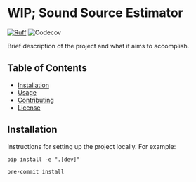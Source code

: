 # WIP; Sound Source Estimator

[![Ruff](https://img.shields.io/endpoint?url=https://raw.githubusercontent.com/astral-sh/ruff/main/assets/badge/v2.json)](https://github.com/astral-sh/ruff)
![Codecov](https://img.shields.io/codecov/c/github/wattai/sound-source-position-estimation)

Brief description of the project and what it aims to accomplish.

## Table of Contents

- [Installation](#installation)
- [Usage](#usage)
- [Contributing](#contributing)
- [License](#license)

## Installation

Instructions for setting up the project locally. For example:

```shell
pip install -e ".[dev]"
```

```shell
pre-commit install
```
